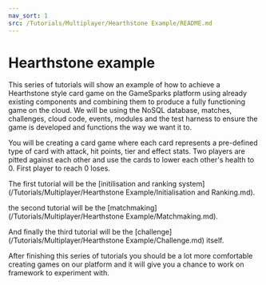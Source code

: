 ```yaml
---
nav_sort: 1
src: /Tutorials/Multiplayer/Hearthstone Example/README.md
---
```


# Hearthstone example

This series of tutorials will show an example of how to achieve a Hearthstone style card game on the GameSparks platform using already existing components and combining them to produce a fully functioning game on the cloud. We will be using the NoSQL database, matches, challenges, cloud code, events, modules and the test harness to ensure the game is developed and functions the way we want it to.

You will be creating a card game where each card represents a pre-defined type of card with attack, hit points, tier and effect stats. Two players are pitted against each other and use the cards to lower each other's health to 0. First player to reach 0 loses.

The first tutorial will be the [initilisation and ranking system](/Tutorials/Multiplayer/Hearthstone Example/Initialisation and Ranking.md).

the second tutorial will be the [matchmaking](/Tutorials/Multiplayer/Hearthstone Example/Matchmaking.md).

And finally the third tutorial will be the [challenge](/Tutorials/Multiplayer/Hearthstone Example/Challenge.md) itself.

After finishing this series of tutorials you should be a lot more comfortable creating games on our platform and it will give you a chance to work on framework to experiment with.
